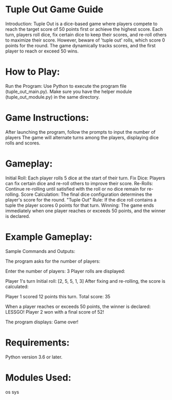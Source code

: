 # Tuple Out Game Guide

Introduction:
Tuple Out is a dice-based game where players compete to reach the target score of 50 points first or achieve the highest score. Each turn, players roll dice, fix certain dice to keep their scores, and re-roll others to maximize their score. However, beware of 'tuple out' rolls, which score 0 points for the round. The game dynamically tracks scores, and the first player to reach or exceed 50 wins.

# How to Play:
Run the Program: Use Python to execute the program file (tuple_out_main.py). Make sure you have the helper module (tuple_out_module.py) in the same directory.

# Game Instructions:
After launching the program, follow the prompts to input the number of players
The game will alternate turns among the players, displaying dice rolls and scores.

# Gameplay:
Initial Roll: Each player rolls 5 dice at the start of their turn.
Fix Dice: Players can fix certain dice and re-roll others to improve their score.
Re-Rolls: Continue re-rolling until satisfied with the roll or no dice remain for re-rolling.
Score Calculation: The final dice configuration determines the player's score for the round.
"Tuple Out" Rule: If the dice roll contains a tuple the player scores 0 points for that turn.
Winning: The game ends immediately when one player reaches or exceeds 50 points, and the winner is declared.

# Example Gameplay:
Sample Commands and Outputs:

The program asks for the number of players:

Enter the number of players: 3
Player rolls are displayed:


Player 1's turn
Initial roll: [2, 5, 5, 1, 3]
After fixing and re-rolling, the score is calculated:

Player 1 scored 12 points this turn.
Total score: 35

When a player reaches or exceeds 50 points, the winner is declared:
LESSGO! Player 2 won with a final score of 52!

The program displays:
Game over!


# Requirements:
Python version 3.6 or later.

# Modules Used: 
os
sys
